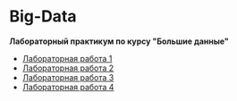 # Big-Data

__Лабораторный практикум по курсу "Большие данные"__

* [Лабораторная работа 1](https://github.com/DimaScientist/Big-Data/tree/main/LabWork1)
* [Лабораторная работа 2](https://github.com/DimaScientist/Big-Data/tree/main/LabWork2)
* [Лабораторная работа 3](https://github.com/DimaScientist/Big-Data/tree/main/LabWork3)
* [Лабораторная работа 4](https://github.com/DimaScientist/Big-Data/tree/main/LabWork4)
